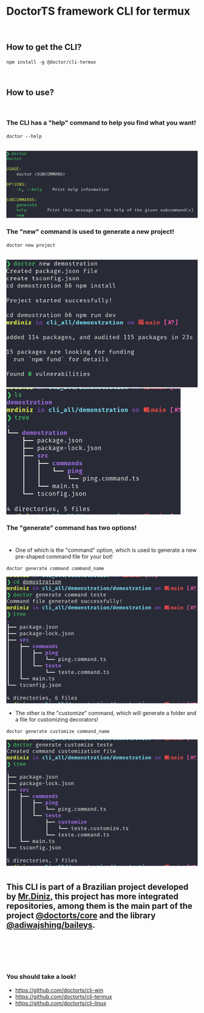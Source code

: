 # DoctorTS framework CLI for termux

<br/>

## How to get the CLI?

```shell
npm install -g @doctor/cli-termux
```

<br/>

## How to use?

<br>

### The CLI has a "help" command to help you find what you want!

```shell
doctor --help
```

<br/>

<img src="./img/first.png" />

<br/>

### The "new" command is used to generate a new project!

```shell
doctor new project
```

<br/>

<img src="./img/new-command.png" />

<br/>

<img src="./img/first-tree.png" />

<br />

### The "generate" command has two options! 

#

- One of which is the "command" option, which is used to generate a new pre-shaped command file for your bot!

```shell
doctor generate command command_name
```

<img src="./img/generate-command-and-tree.png">

<br />

- The other is the "customize" command, which will generate a folder and a file for customizing decorators!

```shell
doctor generate customize command_name
```

<img src="./img/customize-command-and-tree.png" />

<br/>

#

## This CLI is part of a Brazilian project developed by [Mr.Diniz](https://github.com/mrdiniz88), this project has more integrated repositories, among them is the main part of the project [@doctorts/core](https://github.com/doctorts/core) and the library [@adiwajshing/baileys](https://adiwajshing.github.io/Baileys/).

<br/>

#

<br/>

### You should take a look!

* https://github.com/doctorts/cli-win
* https://github.com/doctorts/cli-termux
* https://github.com/doctorts/cli-linux

